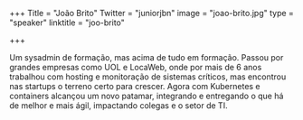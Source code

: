 +++
Title = "João Brito"
Twitter = "juniorjbn"
image = "joao-brito.jpg"
type = "speaker"
linktitle = "joo-brito"

+++

Um sysadmin de formação, mas acima de tudo em formação. Passou por grandes empresas como UOL e LocaWeb, onde por mais de 6 anos trabalhou com hosting e monitoração de sistemas críticos, mas encontrou nas startups o terreno certo para crescer. Agora com Kubernetes e containers alcançou um novo patamar, integrando e entregando o que há de melhor e mais ágil, impactando colegas e o setor de TI.
